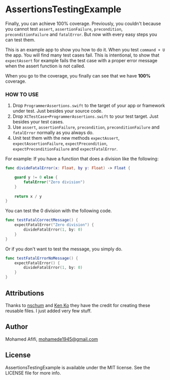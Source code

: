 # AssertionsTestingExample

Finally, you can achieve 100% coverage. Previously, you couldn't because you cannot test `assert`, `assertionFailure`, `precondition`, `preconditionFailure` and `fatalError`. But now with every easy steps you can test them.

This is an example app to show you how to do it. When you test `command + U` the app. You will find many test cases fail. This is intentional, to show that `expectAssert` for example fails the test case with a proper error message when the assert function is not called.

When you go to the coverage, you finally can see that we have **100%** coverage.

### HOW TO USE ###
1. Drop `ProgrammerAssertions.swift` to the target of your app or framework under test. Just besides your source code.
2. Drop `XCTestCase+ProgrammerAssertions.swift` to your test target. Just besides your test cases.
3. Use `assert`, `assertionFailure`, `precondition`, `preconditionFailure` and `fatalError` normally as you always do.
4. Unit test them with the new methods `expectAssert`, `expectAssertionFailure`, `expectPrecondition`, `expectPreconditionFailure` and `expectFatalError`.

For example:
If you have a function that does a division like the following:

```swift
func divideFatalError(x: Float, by y: Float) -> Float {

    guard y != 0 else {
        fatalError("Zero division")
    }
    
    return x / y
}
```

You can test the 0 division with the following code.
```swift
func testFatalCorrectMessage() {
    expectFatalError("Zero division") {
        divideFatalError(1, by: 0)
    }
}
```

Or if you don't want to test the message, you simply do.
```swift
func testFatalErrorNoMessage() {
    expectFatalError() {
        divideFatalError(1, by: 0)
    }
}
```


## Attributions

Thanks to [nschum](http://stackoverflow.com/users/168939/nschum) and [Ken Ko](http://stackoverflow.com/users/3406736/ken-ko) they have the credit for creating these reusable files. I just added very few stuff.


## Author

Mohamed Afifi, mohamede1945@gmail.com

## License

AssertionsTestingExample is available under the MIT license. See the LICENSE file for more info.
